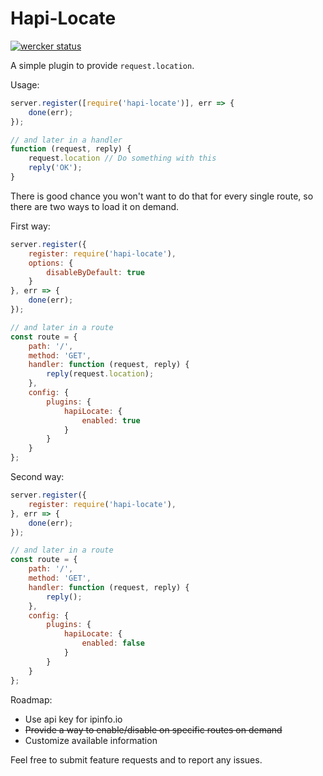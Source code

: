 Hapi-Locate
===========

[![wercker status](https://app.wercker.com/status/eaed1e7ba08a56173b31624dc1d1c3f8/s/master "wercker status")](https://app.wercker.com/project/byKey/eaed1e7ba08a56173b31624dc1d1c3f8)

A simple plugin to provide `request.location`.

Usage:

```javascript
server.register([require('hapi-locate')], err => {
    done(err);
});

// and later in a handler
function (request, reply) {
    request.location // Do something with this
    reply('OK');
}
```

There is good chance you won't want to do that for every single route, so there are two ways to load it on demand.

First way:
```javascript
server.register({
    register: require('hapi-locate'),
    options: {
        disableByDefault: true
    }
}, err => {
    done(err);
});

// and later in a route
const route = {
    path: '/',
	method: 'GET',
	handler: function (request, reply) {
		reply(request.location);
	},
    config: {
        plugins: {
            hapiLocate: {
                enabled: true
            }
        }
    }
};
```

Second way:
```javascript
server.register({
    register: require('hapi-locate'),
}, err => {
    done(err);
});

// and later in a route
const route = {
    path: '/',
	method: 'GET',
	handler: function (request, reply) {
		reply();
	},
    config: {
        plugins: {
            hapiLocate: {
                enabled: false
            }
        }
    }
};
```

Roadmap:

* Use api key for ipinfo.io
* ~~Provide a way to enable/disable on specific routes on demand~~
* Customize available information

Feel free to submit feature requests and to report any issues.

